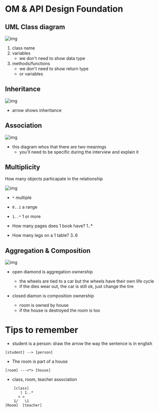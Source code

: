 # OM & API Design Foundation

## UML Class diagram

![img](./d1.png)

1. class name
2. variables
	- we don't need to show data type
3. methods/functions
	- we don't need to show return type
	- or variables

## Inheritance

![img](./d2.png)

- arrow shows inheritance

## Association 

![img](./d3.png)

- this diagram whos that there are two meanings
	- you'll need to be specific during the interview and explain it

## Multiplicity

How many objects particapate in the relationship

![img](./d4.png)

- `*` multiple
- `0..1` a range
- `1..*` 1 or more

- How many pages does 1 book have? 1..*
- How many legs on a 1 table? 3..6

## Aggregation & Composition

![img](./d5.png)

- open diamond is aggregation ownership
	- the wheels are tied to a car but the wheels have their own life cycle
	- if the dies wear out, the car is still ok, just change the tire

- closed diamon is composition ownership
	- room is owned by house
	- if the house is destroyed the room is too

# Tips to remember

- student is a person: draw the arrow the way the sentence is in english

```
[student] --> [person]
```


- The room is part of a house

```
[room] ---<*> [house]
```


- class, room, teacher association

```
	[class]
	   | 1..*
	  < >
	1/	 \1 
[Room]	[teacher]
```
